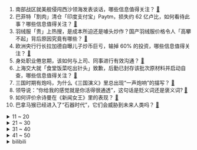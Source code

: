 1. 南部战区就美舰侵闯西沙领海发表谈话，哪些信息值得关注？ [:link:](https://www.zhihu.com/question/631890767)
2. 巴菲特「割肉」清仓「印度支付宝」Paytm，损失约 62 亿卢比，如何看待此事？哪些信息值得关注？ [:link:](https://www.zhihu.com/question/631820073)
3. 羽绒服「贵」上热搜，是成本所迫还是噱头炒作？国产羽绒服价格令人「高攀不起」背后原因究竟有哪些？ [:link:](https://www.zhihu.com/question/631820076)
4. 欧洲央行行长拉加德自曝儿子炒币巨亏，输掉 60% 的投资，哪些信息值得关注？ [:link:](https://www.zhihu.com/question/631929349)
5. 身处职业倦怠期，该如何与上司、同事进行有效沟通？ [:link:](https://www.zhihu.com/question/630020636)
6. 上海交大就「食堂饭菜吃出针头」致歉，后勤已封存该批次原材料并启动自查，哪些信息值得关注？ [:link:](https://www.zhihu.com/question/631891359)
7. 三国时期有炮吗，为什么《三国演义》里总出现“一声炮响”的描写？ [:link:](https://www.zhihu.com/question/625086821)
8. 领导说：“你给我的感觉就是你活得很通透”，这句话是贬义词还是褒义词? [:link:](https://www.zhihu.com/question/631382506)
9. 如何评价佘诗曼在《新闻女王》里的表现？ [:link:](https://www.zhihu.com/question/630841515)
10. 巴拿马猴已经进入了“石器时代”，它们会威胁到未来人类吗？ [:link:](https://www.zhihu.com/question/587459313)
<details>
<summary>11 ~ 20</summary>

11. 山西安泽施工事故被埋 7 人已全部遇难，事故原因是什么？相关责任人要承担哪些责任？ [:link:](https://www.zhihu.com/question/631818712)
12. 中国疾控中心表示支原体肺炎和流感发病后可对症食养，不要盲目相信未经验证的偏方，哪些信息值得关注？ [:link:](https://www.zhihu.com/question/631820058)
13. FF 91 仅交付 8 辆，除了贾跃亭本人外，交付对象都是名流或网红，「共创交付」是创新还是拉投资？ [:link:](https://www.zhihu.com/question/631746203)
14. 23-24 赛季英超曼城 1:1 利物浦，哈兰德破门迎 50 球里程碑，阿诺德救助如何评价这场比赛? [:link:](https://www.zhihu.com/question/631910631)
15. 23-24 赛季 NBA掘金 86:105 火箭，如何评价这场比赛？ [:link:](https://www.zhihu.com/question/631810598)
16. 哈以临时停火后互放首批人质，拜登称「只是开始」，此轮临时停火后，加沙地区局势会有变化吗？将有怎样发展？ [:link:](https://www.zhihu.com/question/631828198)
17. 如何高效利用iPhone？ [:link:](https://www.zhihu.com/question/21920881)
18. 临床医学，哈医大和大连医科大学，优先选哪个? [:link:](https://www.zhihu.com/question/608449179)
19. 如何评价综艺《快乐老友记》第四期？ [:link:](https://www.zhihu.com/question/631721759)
20. 如何评价《宁安如梦》大结局？你满意吗？ [:link:](https://www.zhihu.com/question/631883272)
</details>
<details>
<summary>21 ~ 30</summary>

21. 电影《涉过愤怒的海》有哪些看似不经意但却很重要的细节？ [:link:](https://www.zhihu.com/question/631549978)
22. 如何评价迪士尼动画电影《星愿》？ [:link:](https://www.zhihu.com/question/629928499)
23. 你什么时候意识到了“书”的价值？ [:link:](https://www.zhihu.com/question/606210023)
24. 中国推动国际原子能机构成员国深入讨论美英澳核潜艇合作问题，有哪些信息值得关注？ [:link:](https://www.zhihu.com/question/631857655)
25. 2023 中国职业足球收官战：足协杯决赛申花 1:0 泰山夺冠，于汉超一球制胜，如何评价本场比赛？ [:link:](https://www.zhihu.com/question/631880343)
26. 适合出行的高品质箱包品牌怎么选？地平线 8 号的产品怎么样？ [:link:](https://www.zhihu.com/question/631709951)
27. 中国将对法、德、意、荷、西、马六国试行免签政策，有何影响？哪些信息值得关注？ [:link:](https://www.zhihu.com/question/631683604)
28. 公务员考试前一天的晚上，应该做些什么？ [:link:](https://www.zhihu.com/question/631158924)
29. 有了女朋友的男生更爱撒娇是真的吗？性格上会有哪些变化吗？ [:link:](https://www.zhihu.com/question/631563609)
30. 新屋装修入住需要买电热水器，看到现在有很多扁桶的电热水器，容量上会不会太弱？有没有推荐？ [:link:](https://www.zhihu.com/question/630517638)
</details>
<details>
<summary>31 ~ 40</summary>

31. 23-24 赛季 NBA马刺 112:118 勇士，如何评价这场比赛？ [:link:](https://www.zhihu.com/question/631822411)
32. 该不该和AI说谢谢? [:link:](https://www.zhihu.com/question/631560175)
33. 对于考研，有人说「没考上不甘心，考上了不开心」，你认为考研难还是读研难？如何克服困难？ [:link:](https://www.zhihu.com/question/631629661)
34. 哈马斯称致力于达成全面交换协议并完全解除对加沙封锁，以军称停火期间不会撤出加沙地带，目前情况如何？ [:link:](https://www.zhihu.com/question/631820087)
35. 索伦兵为什么不效法北魏六镇造反? [:link:](https://www.zhihu.com/question/631600696)
36. 怎么样做到真正的不内耗? [:link:](https://www.zhihu.com/question/499351260)
37. 中基协修订规则，基金经理不得随意离职、不得炫富，具有哪些意义？ [:link:](https://www.zhihu.com/question/631808240)
38. 美国肯塔基州发生载有危险品列车脱轨事故，引发大火并释放出有毒气体，数百居民被疏散，目前情况如何？ [:link:](https://www.zhihu.com/question/631637060)
39. 怎么向四年级小朋友理解加速度，要求只需要知道什么时候有加速度，不需要知道怎么求? [:link:](https://www.zhihu.com/question/609959857)
40. 什么样的家庭才能养出松弛感的孩子？ [:link:](https://www.zhihu.com/question/621449512)
</details>
<details>
<summary>41 ~ 50</summary>

41. 不做贼却心虚的都是怎么样的人？为什么会不做贼而心虚？ [:link:](https://www.zhihu.com/question/601792013)
42. 《英雄联盟》2024 季前赛地图改动将造成哪些影响？ [:link:](https://www.zhihu.com/question/631058030)
43. 看到澎湃一篇文章很有感触，讲述了拼多多图书评论区下的人生百态，想问下有没有哪些书曾影响了你的人生轨迹？ [:link:](https://www.zhihu.com/question/627056532)
44. 如何评价曹保平执导，黄渤、周迅主演的电影《涉过愤怒的海》？ [:link:](https://www.zhihu.com/question/508559735)
45. 阿根廷当选总统米莱称关闭央行的决定「没有商量余地」，如实施，将产生哪些影响？ [:link:](https://www.zhihu.com/question/631773529)
46. 儿科人满为患，孩子边输液边写作业，有医院甚至开辟「作业专区」，大家怎么看？ [:link:](https://www.zhihu.com/question/631689120)
47. 阿拉木图的土地那么肥沃，能养活那么多人口，为什么清朝平定新疆后不在附近建立要塞，移民屯边？ [:link:](https://www.zhihu.com/question/629081991)
48. 为什么同等体重下力量举力量比练肌肉的大？ [:link:](https://www.zhihu.com/question/631275830)
49. 普通人如何提升审美品味？ [:link:](https://www.zhihu.com/question/630322398)
50. 如何评价高群书执导，张译、郎月婷主演的电影《刀尖》？ [:link:](https://www.zhihu.com/question/630591692)
</details><details>
<summary>bilibili</summary>

</details>